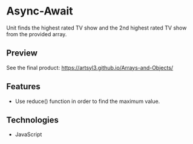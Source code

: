 # Async-Await

Unit finds the highest rated TV show and the 2nd highest rated TV show from the provided array.   


## Preview

See the final product: https://artsyl3.github.io/Arrays-and-Objects/

## Features

- Use reduce() function in order to find the maximum value.


## Technologies
- JavaScript
